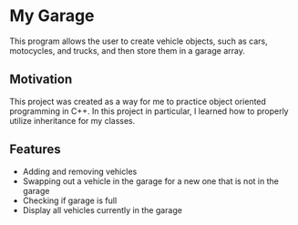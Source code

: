 # My Garage
This program allows the user to create vehicle objects, such as cars, motocycles, and trucks, and then store them in a garage array.
## Motivation
This project was created as a way for me to practice object oriented programming in C++. In this project in particular, I learned how to properly utilize inheritance for my classes.
## Features
- Adding and removing vehicles
- Swapping out a vehicle in the garage for a new one that is not in the garage
- Checking if garage is full
- Display all vehicles currently in the garage
